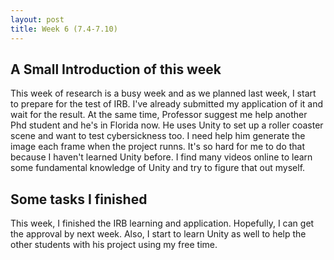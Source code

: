 ```yaml
---
layout: post
title: Week 6 (7.4-7.10)
---
```

## A Small Introduction of this week

This week of research is a busy week and as we planned last week, I start to prepare for the test of IRB. I've already submitted my application of it and wait for the result. At the same time, Professor suggest me help another Phd student and he's in Florida now. He uses Unity to set up a roller coaster scene and want to test cybersickness too. I need help him generate the image each frame when the project runns. It's so hard for me to do that because I haven't learned Unity before. I find many videos online to learn some fundamental knowledge of Unity and try to figure that out myself.

## Some tasks I finished

This week, I finished the IRB learning and application. Hopefully, I can get the approval by next week. Also, I start to learn Unity as well to help the other students with his project using my free time.



